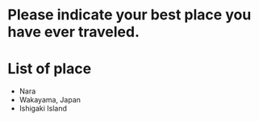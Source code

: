 # Please indicate your best place you have ever traveled.

# List of place
- Nara
- Wakayama, Japan
- Ishigaki Island
